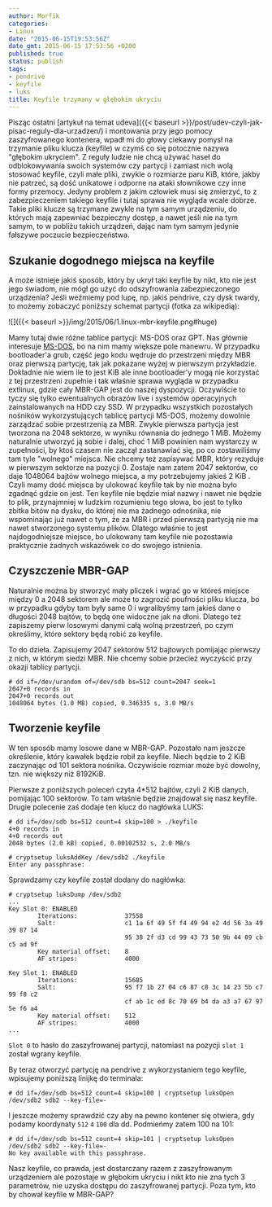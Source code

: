 ```yaml
---
author: Morfik
categories:
- Linux
date: "2015-06-15T19:53:56Z"
date_gmt: 2015-06-15 17:53:56 +0200
published: true
status: publish
tags:
- pendrive
- keyfile
- luks
title: Keyfile trzymany w głębokim ukryciu
---
```


Pisząc ostatni [artykuł na temat
udeva]({{< baseurl >}}/post/udev-czyli-jak-pisac-reguly-dla-urzadzen/) i montowania przy jego
pomocy zaszyfrowanego kontenera, wpadł mi do głowy ciekawy pomysł na trzymanie pliku klucza
(keyfile) w czymś co się potocznie nazywa "głębokim ukryciem". Z reguły ludzie nie chcą używać haseł
do odblokowywania swoich systemów czy partycji i zamiast nich wolą stosować keyfile, czyli małe
pliki, zwykle o rozmiarze paru KiB, które, jakby nie patrzeć, są dość unikatowe i odporne na ataki
słownikowe czy inne formy przemocy. Jedyny problem z jakim człowiek musi się zmierzyć, to z
zabezpieczeniem takiego keyfile i tutaj sprawa nie wygląda wcale dobrze. Takie pliki klucze są
trzymane zwykle na tym samym urządzeniu, do których mają zapewniać bezpieczny dostęp, a nawet jeśli
nie na tym samym, to w pobliżu takich urządzeń, dając nam tym samym jedynie fałszywe poczucie
bezpieczeństwa.

<!--more-->
## Szukanie dogodnego miejsca na keyfile

A może istnieje jakiś sposób, który by ukrył taki keyfile by nikt, kto nie jest jego świadom, nie
mógł go użyć do odszyfrowania zabezpieczonego urządzenia? Jeśli weźmiemy pod lupę, np. jakiś
pendrive, czy dysk twardy, to możemy zobaczyć poniższy schemat partycji (fotka za
wikipedią):

![]({{< baseurl >}}/img/2015/06/1.linux-mbr-keyfile.png#huge)

Mamy tutaj dwie różne tablice partycji: MS-DOS oraz GPT. Nas głównie interesuje
[MS-DOS](https://pl.wikipedia.org/wiki/Master_Boot_Record), bo na nim mamy większe pole manewru. W
przypadku bootloader'a grub, część jego kodu wędruje do przestrzeni między MBR oraz pierwszą
partycję, tak jak pokazane wyżej w pierwszym przykładzie. Dokładnie nie wiem ile to jest KiB ale
inne bootloader'y mogą nie korzystać z tej przestrzeni zupełnie i tak właśnie sprawa wygląda w
przypadku extlinux, gdzie cały MBR-GAP jest do naszej dyspozycji. Oczywiście to tyczy się tylko
ewentualnych obrazów live i systemów operacyjnych zainstalowanych na HDD czy SSD. W przypadku
wszystkich pozostałych nośników wykorzystujących tablicę partycji MS-DOS, możemy dowolnie zarządzać
sobie przestrzenią za MBR. Zwykle pierwsza partycja jest tworzona na 2048 sektorze, w wyniku
równania do jednego 1 MiB. Możemy naturalnie utworzyć ją sobie i dalej, choć 1 MiB powinien nam
wystarczy w zupełności, by ktoś czasem nie zaczął zastanawiać się, po co zostawiliśmy tam tyle
"wolnego" miejsca. Nie chcemy też zapisywać MBR, który rezyduje w pierwszym sektorze na pozycji 0.
Zostaje nam zatem 2047 sektorów, co daje 1048064 bajtów wolnego miejsca, a my potrzebujemy jakieś 2
KiB . Czyli mamy dość miejsca by ulokować keyfile tak by nie można było zgadnąć gdzie on jest. Ten
keyfile nie będzie miał nazwy i nawet nie będzie to plik, przynajmniej w ludzkim rozumieniu tego
słowa, bo jest to tylko zbitka bitów na dysku, do której nie ma żadnego odnośnika, nie wspominając
już nawet o tym, że za MBR i przed pierwszą partycją nie ma nawet stworzonego systemu plików.
Dlatego właśnie to jest najdogodniejsze miejsce, bo ulokowany tam keyfile nie pozostawia praktycznie
żadnych wskazówek co do swojego istnienia.

## Czyszczenie MBR-GAP

Naturalnie można by stworzyć mały pliczek i wgrać go w któreś miejsce między 0 a 2048 sektorem ale
może to zagrozić poufności pliku klucza, bo w przypadku gdyby tam były same 0 i wgralibyśmy tam
jakieś dane o długości 2048 bajtów, to będą one widoczne jak na dłoni. Dlatego też zapiszemy pierw
losowymi danymi całą wolną przestrzeń, po czym określimy, które sektory będą robić za keyfile.

To do dzieła. Zapisujemy 2047 sektorów 512 bajtowych pomijając pierwszy z nich, w którym siedzi MBR.
Nie chcemy sobie przecież wyczyścić przy okazji tablicy partycji.

    # dd if=/dev/urandom of=/dev/sdb bs=512 count=2047 seek=1
    2047+0 records in
    2047+0 records out
    1048064 bytes (1.0 MB) copied, 0.346335 s, 3.0 MB/s

## Tworzenie keyfile

W ten sposób mamy losowe dane w MBR-GAP. Pozostało nam jeszcze określenie, który kawałek będzie
robił za keyfile. Niech będzie to 2 KiB zaczynając od 101 sektora nośnika. Oczywiście rozmiar może
być dowolny, tzn. nie większy niż 8192KiB.

Pierwsze z poniższych poleceń czyta 4*512 bajtów, czyli 2 KiB danych, pomijając 100 sektorów. To
tam właśnie będzie znajdował się nasz keyfile. Drugie polecenie zaś dodaje ten klucz do nagłówka
LUKS:

    # dd if=/dev/sdb bs=512 count=4 skip=100 > ./keyfile
    4+0 records in
    4+0 records out
    2048 bytes (2.0 kB) copied, 0.00102532 s, 2.0 MB/s

    # cryptsetup luksAddKey /dev/sdb2 ./keyfile
    Enter any passphrase:

Sprawdzamy czy keyfile został dodany do nagłówka:

    # cryptsetup luksDump /dev/sdb2
    ...
    Key Slot 0: ENABLED
            Iterations:             37558
            Salt:                   c1 1a 6f 49 5f f4 49 94 e2 4d 56 3a 49 39 87 14
                                    95 38 2f d3 cd 99 43 73 50 9b 44 09 cb c5 ad 9f
            Key material offset:    8
            AF stripes:             4000

    Key Slot 1: ENABLED
            Iterations:             15685
            Salt:                   95 f7 1b 27 04 c6 87 c8 3c 14 23 5b c7 99 f8 c2
                                    cf ab 1c ed 8c 70 69 b4 da a3 a7 67 97 5e f6 a4
            Key material offset:    512
            AF stripes:             4000
    ...

`Slot 0` to hasło do zaszyfrowanej partycji, natomiast na pozycji `slot 1` został wgrany keyfile.

By teraz otworzyć partycję na pendrive z wykorzystaniem tego keyfile, wpisujemy poniższą linijkę do
terminala:

    # dd if=/dev/sdb bs=512 count=4 skip=100 | cryptsetup luksOpen /dev/sdb2 sdb2 --key-file=-

I jeszcze możemy sprawdzić czy aby na pewno kontener się otwiera, gdy podamy koordynaty `512` `4`
`100` dla dd. Podmieńmy zatem 100 na 101:

    # dd if=/dev/sdb bs=512 count=4 skip=101 | cryptsetup luksOpen /dev/sdb2 sdb2 --key-file=-
    No key available with this passphrase.

Nasz keyfile, co prawda, jest dostarczany razem z zaszyfrowanym urządzeniem ale pozostaje w głębokim
ukryciu i nikt kto nie zna tych 3 parametrów, nie uzyska dostępu do zaszyfrowanej partycji. Poza
tym, kto by chował keyfile w MBR-GAP?
